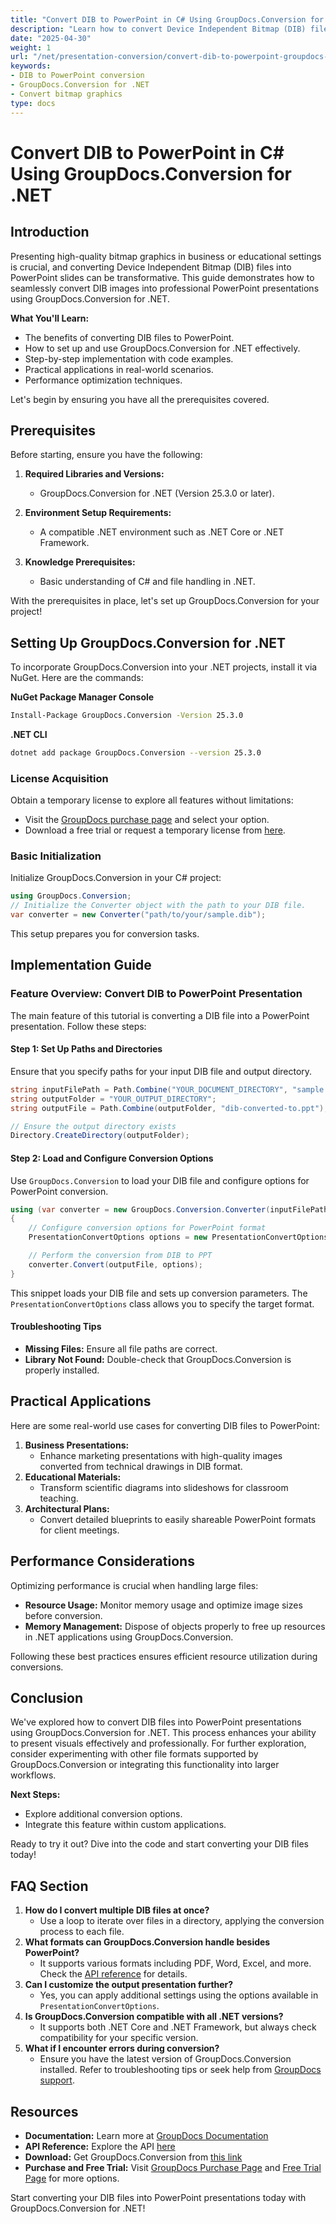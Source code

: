 ```yaml
---
title: "Convert DIB to PowerPoint in C# Using GroupDocs.Conversion for .NET - A Comprehensive Guide"
description: "Learn how to convert Device Independent Bitmap (DIB) files to PowerPoint presentations using GroupDocs.Conversion for .NET. Enhance your business and educational visuals with this step-by-step C# guide."
date: "2025-04-30"
weight: 1
url: "/net/presentation-conversion/convert-dib-to-powerpoint-groupdocs-net/"
keywords:
- DIB to PowerPoint conversion
- GroupDocs.Conversion for .NET
- Convert bitmap graphics
type: docs
---
```

# Convert DIB to PowerPoint in C# Using GroupDocs.Conversion for .NET

## Introduction

Presenting high-quality bitmap graphics in business or educational settings is crucial, and converting Device Independent Bitmap (DIB) files into PowerPoint slides can be transformative. This guide demonstrates how to seamlessly convert DIB images into professional PowerPoint presentations using GroupDocs.Conversion for .NET.

**What You'll Learn:**
- The benefits of converting DIB files to PowerPoint.
- How to set up and use GroupDocs.Conversion for .NET effectively.
- Step-by-step implementation with code examples.
- Practical applications in real-world scenarios.
- Performance optimization techniques.

Let's begin by ensuring you have all the prerequisites covered.

## Prerequisites

Before starting, ensure you have the following:

1. **Required Libraries and Versions:**
   - GroupDocs.Conversion for .NET (Version 25.3.0 or later).

2. **Environment Setup Requirements:**
   - A compatible .NET environment such as .NET Core or .NET Framework.

3. **Knowledge Prerequisites:**
   - Basic understanding of C# and file handling in .NET.

With the prerequisites in place, let's set up GroupDocs.Conversion for your project!

## Setting Up GroupDocs.Conversion for .NET

To incorporate GroupDocs.Conversion into your .NET projects, install it via NuGet. Here are the commands:

**NuGet Package Manager Console**
```bash
Install-Package GroupDocs.Conversion -Version 25.3.0
```

**.NET CLI**
```bash
dotnet add package GroupDocs.Conversion --version 25.3.0
```

### License Acquisition

Obtain a temporary license to explore all features without limitations:
- Visit the [GroupDocs purchase page](https://purchase.groupdocs.com/buy) and select your option.
- Download a free trial or request a temporary license from [here](https://purchase.groupdocs.com/temporary-license/).

### Basic Initialization

Initialize GroupDocs.Conversion in your C# project:

```csharp
using GroupDocs.Conversion;
// Initialize the Converter object with the path to your DIB file.
var converter = new Converter("path/to/your/sample.dib");
```

This setup prepares you for conversion tasks.

## Implementation Guide

### Feature Overview: Convert DIB to PowerPoint Presentation

The main feature of this tutorial is converting a DIB file into a PowerPoint presentation. Follow these steps:

#### Step 1: Set Up Paths and Directories
Ensure that you specify paths for your input DIB file and output directory.

```csharp
string inputFilePath = Path.Combine("YOUR_DOCUMENT_DIRECTORY", "sample.dib");
string outputFolder = "YOUR_OUTPUT_DIRECTORY";
string outputFile = Path.Combine(outputFolder, "dib-converted-to.ppt");

// Ensure the output directory exists
Directory.CreateDirectory(outputFolder);
```

#### Step 2: Load and Configure Conversion Options
Use `GroupDocs.Conversion` to load your DIB file and configure options for PowerPoint conversion.

```csharp
using (var converter = new GroupDocs.Conversion.Converter(inputFilePath))
{
    // Configure conversion options for PowerPoint format
    PresentationConvertOptions options = new PresentationConvertOptions { Format = GroupDocs.Conversion.FileTypes.PresentationFileType.Ppt };

    // Perform the conversion from DIB to PPT
    converter.Convert(outputFile, options);
}
```

This snippet loads your DIB file and sets up conversion parameters. The `PresentationConvertOptions` class allows you to specify the target format.

#### Troubleshooting Tips
- **Missing Files:** Ensure all file paths are correct.
- **Library Not Found:** Double-check that GroupDocs.Conversion is properly installed.

## Practical Applications

Here are some real-world use cases for converting DIB files to PowerPoint:
1. **Business Presentations:**
   - Enhance marketing presentations with high-quality images converted from technical drawings in DIB format.
2. **Educational Materials:**
   - Transform scientific diagrams into slideshows for classroom teaching.
3. **Architectural Plans:**
   - Convert detailed blueprints to easily shareable PowerPoint formats for client meetings.

## Performance Considerations

Optimizing performance is crucial when handling large files:
- **Resource Usage:** Monitor memory usage and optimize image sizes before conversion.
- **Memory Management:** Dispose of objects properly to free up resources in .NET applications using GroupDocs.Conversion.

Following these best practices ensures efficient resource utilization during conversions.

## Conclusion

We've explored how to convert DIB files into PowerPoint presentations using GroupDocs.Conversion for .NET. This process enhances your ability to present visuals effectively and professionally. For further exploration, consider experimenting with other file formats supported by GroupDocs.Conversion or integrating this functionality into larger workflows.

**Next Steps:**
- Explore additional conversion options.
- Integrate this feature within custom applications.

Ready to try it out? Dive into the code and start converting your DIB files today!

## FAQ Section

1. **How do I convert multiple DIB files at once?**
   - Use a loop to iterate over files in a directory, applying the conversion process to each file.
2. **What formats can GroupDocs.Conversion handle besides PowerPoint?**
   - It supports various formats including PDF, Word, Excel, and more. Check the [API reference](https://reference.groupdocs.com/conversion/net/) for details.
3. **Can I customize the output presentation further?**
   - Yes, you can apply additional settings using the options available in `PresentationConvertOptions`.
4. **Is GroupDocs.Conversion compatible with all .NET versions?**
   - It supports both .NET Core and .NET Framework, but always check compatibility for your specific version.
5. **What if I encounter errors during conversion?**
   - Ensure you have the latest version of GroupDocs.Conversion installed. Refer to troubleshooting tips or seek help from [GroupDocs support](https://forum.groupdocs.com/c/conversion/10).

## Resources

- **Documentation:** Learn more at [GroupDocs Documentation](https://docs.groupdocs.com/conversion/net/)
- **API Reference:** Explore the API [here](https://reference.groupdocs.com/conversion/net/)
- **Download:** Get GroupDocs.Conversion from [this link](https://releases.groupdocs.com/conversion/net/)
- **Purchase and Free Trial:** Visit [GroupDocs Purchase Page](https://purchase.groupdocs.com/buy) and [Free Trial Page](https://releases.groupdocs.com/conversion/net/) for more options.

Start converting your DIB files into PowerPoint presentations today with GroupDocs.Conversion for .NET!

